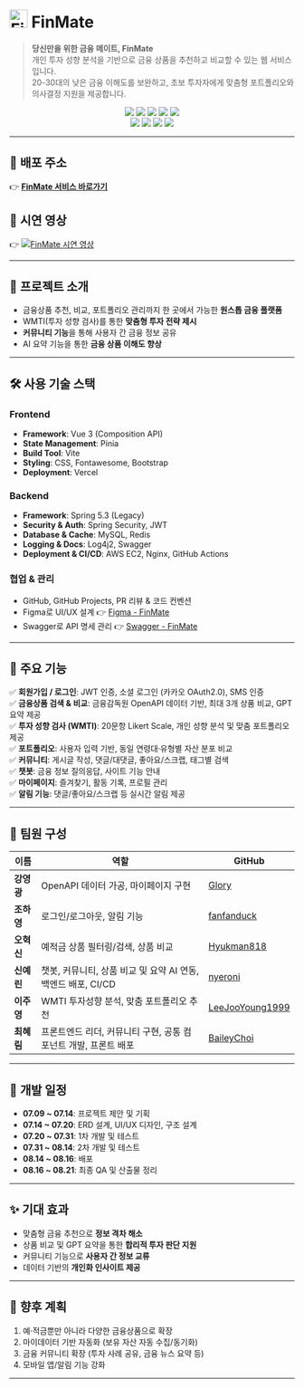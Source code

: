 # <img src="https://github.com/user-attachments/assets/f0b57239-a8ad-4597-b02a-f2dbc6558ebc" alt="FinMate Logo" width="32" /> FinMate

> **당신만을 위한 금융 메이트, FinMate**  
개인 투자 성향 분석을 기반으로 금융 상품을 추천하고 비교할 수 있는 웹 서비스입니다.  
20-30대의 낮은 금융 이해도를 보완하고, 초보 투자자에게 맞춤형 포트폴리오와 의사결정 지원을 제공합니다.

<p align="center">
  <img src="https://img.shields.io/badge/Vue.js-3.x-4FC08D?logo=vue.js&logoColor=white" />
  <img src="https://img.shields.io/badge/Vite-5.x-646CFF?logo=vite&logoColor=white" />
  <img src="https://img.shields.io/badge/Pinia-Store-FFD952?logo=vue.js&logoColor=white" />
  <img src="https://img.shields.io/badge/SCSS-CSS%20Preprocessor-CC6699?logo=sass&logoColor=white" />
  <img src="https://img.shields.io/badge/Deployment-Vercel-000000?logo=vercel&logoColor=white" />
  <br>
  <img src="https://img.shields.io/badge/Spring-6DB33F?style=for-the-badge&logo=Spring&logoColor=white">
  <img src="https://img.shields.io/badge/MySQL-4479A1?style=for-the-badge&logo=MySQL&logoColor=white">
  <img src="https://img.shields.io/badge/nginx-%23009639.svg?style=for-the-badge&logo=nginx&logoColor=white">
  <img src="https://img.shields.io/badge/Amazon%20EC2-FF9900?style=for-the-badge&logo=Amazon%20EC2&logoColor=white">
</p>

---

## 🔗 배포 주소
👉 [**FinMate 서비스 바로가기**](https://finmate-woad.vercel.app)

## 🎥 시연 영상
👉 [![FinMate 시연 영상](https://img.youtube.com/vi/AecgrwJb0_c/0.jpg)](https://www.youtube.com/watch?v=AecgrwJb0_c)

---

## 📌 프로젝트 소개
- 금융상품 추천, 비교, 포트폴리오 관리까지 한 곳에서 가능한 **원스톱 금융 플랫폼**
- WMTI(투자 성향 검사)를 통한 **맞춤형 투자 전략 제시**
- **커뮤니티 기능**을 통해 사용자 간 금융 정보 공유
- AI 요약 기능을 통한 **금융 상품 이해도 향상**

---

## 🛠️ 사용 기술 스택
### Frontend
- **Framework**: Vue 3 (Composition API)  
- **State Management**: Pinia  
- **Build Tool**: Vite  
- **Styling**: CSS, Fontawesome, Bootstrap
- **Deployment**: Vercel  

### Backend
- **Framework**: Spring 5.3 (Legacy)  
- **Security & Auth**: Spring Security, JWT  
- **Database & Cache**: MySQL, Redis  
- **Logging & Docs**: Log4j2, Swagger  
- **Deployment & CI/CD**: AWS EC2, Nginx, GitHub Actions  

### 협업 & 관리
- GitHub, GitHub Projects, PR 리뷰 & 코드 컨벤션
- Figma로 UI/UX 설계 👉 [Figma - FinMate](https://www.figma.com/design/JNQEx3lVgzP1sGgmAcoZDh/ITYL_12%ED%9A%8C%EC%B0%A8_4%ED%8C%80?node-id=0-1&t=8WHFruNnrzYrSzD1-1)
- Swagger로 API 명세 관리 👉 [Swagger - FinMate](http://54.180.75.58:8080/swagger-ui.html)

---

## 📂 주요 기능
✅ **회원가입 / 로그인**: JWT 인증, 소셜 로그인 (카카오 OAuth2.0), SMS 인증  
✅ **금융상품 검색 & 비교**: 금융감독원 OpenAPI 데이터 기반, 최대 3개 상품 비교, GPT 요약 제공  
✅ **투자 성향 검사 (WMTI)**: 20문항 Likert Scale, 개인 성향 분석 및 맞춤 포트폴리오 제공  
✅ **포트폴리오**: 사용자 입력 기반, 동일 연령대·유형별 자산 분포 비교  
✅ **커뮤니티**: 게시글 작성, 댓글/대댓글, 좋아요/스크랩, 태그별 검색  
✅ **챗봇**: 금융 정보 질의응답, 사이트 기능 안내  
✅ **마이페이지**: 즐겨찾기, 활동 기록, 프로필 관리  
✅ **알림 기능**: 댓글/좋아요/스크랩 등 실시간 알림 제공  

---

## 👥 팀원 구성
| 이름 | 역할 | GitHub |
|------|------|--------|
| **강영광** | OpenAPI 데이터 가공, 마이페이지 구현 | [Glory](https://github.com/glorypang) |
| **조하영** | 로그인/로그아웃, 알림 기능 | [fanfanduck](https://github.com/fanfanduck) |
| **오혁신** | 예적금 상품 필터링/검색, 상품 비교 | [Hyukman818](https://github.com/Hyukman818) |
| **신예린** | 챗봇, 커뮤니티, 상품 비교 및 요약 AI 연동, 백엔드 배포, CI/CD | [nyeroni](https://github.com/nyeroni) |
| **이주영** | WMTI 투자성향 분석, 맞춤 포트폴리오 추천 | [LeeJooYoung1999](https://github.com/LeeJooYoung1999) |
| **최혜림** | 프론트엔드 리더, 커뮤니티 구현, 공통 컴포넌트 개발, 프론트 배포 | [BaileyChoi](https://github.com/BaileyChoi) |

---

## 📆 개발 일정
- **07.09 ~ 07.14**: 프로젝트 제안 및 기획  
- **07.14 ~ 07.20**: ERD 설계, UI/UX 디자인, 구조 설계  
- **07.20 ~ 07.31**: 1차 개발 및 테스트  
- **07.31 ~ 08.14**: 2차 개발 및 테스트  
- **08.14 ~ 08.16**: 배포  
- **08.16 ~ 08.21**: 최종 QA 및 산출물 정리  

---

## ✨ 기대 효과
- 맞춤형 금융 추천으로 **정보 격차 해소**  
- 상품 비교 및 GPT 요약을 통한 **합리적 투자 판단 지원**  
- 커뮤니티 기능으로 **사용자 간 정보 교류**  
- 데이터 기반의 **개인화 인사이트 제공**  

---

## 📌 향후 계획
1. 예·적금뿐만 아니라 다양한 금융상품으로 확장  
2. 마이데이터 기반 자동화 (보유 자산 자동 수집/동기화)  
3. 금융 커뮤니티 확장 (투자 사례 공유, 금융 뉴스 요약 등)  
4. 모바일 앱/알림 기능 강화  

---
